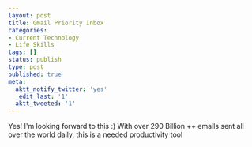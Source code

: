 ```yaml
---
layout: post
title: Gmail Priority Inbox
categories:
- Current Technology
- Life Skills
tags: []
status: publish
type: post
published: true
meta:
  aktt_notify_twitter: 'yes'
  _edit_last: '1'
  aktt_tweeted: '1'
---
```

Yes! I'm looking forward to this :) With over 290 Billion ++ emails sent all over the world daily, this is a needed productivity tool
